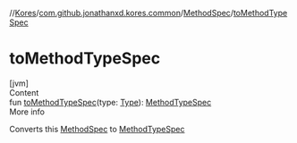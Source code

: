 //[Kores](../../index.md)/[com.github.jonathanxd.kores.common](../index.md)/[MethodSpec](index.md)/[toMethodTypeSpec](to-method-type-spec.md)



# toMethodTypeSpec  
[jvm]  
Content  
fun [toMethodTypeSpec](to-method-type-spec.md)(type: [Type](https://docs.oracle.com/javase/8/docs/api/java/lang/reflect/Type.html)): [MethodTypeSpec](../-method-type-spec/index.md)  
More info  


Converts this [MethodSpec](index.md) to [MethodTypeSpec](../-method-type-spec/index.md)

  



